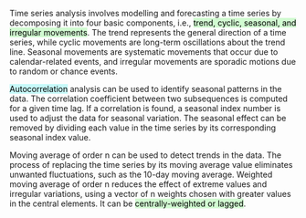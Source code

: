 Time series analysis involves modelling and forecasting a time series by decomposing it into four basic components, i.e., <mark style="background: #BBFABBA6;">trend, cyclic, seasonal, and irregular movements</mark>. The trend represents the general direction of a time series, while cyclic movements are long-term oscillations about the trend line. Seasonal movements are systematic movements that occur due to calendar-related events, and irregular movements are sporadic motions due to random or chance events.

<mark style="background: #ABF7F7A6;">Autocorrelation</mark> analysis can be used to identify seasonal patterns in the data. The correlation coefficient between two subsequences is computed for a given time lag. If a correlation is found, a seasonal index number is used to adjust the data for seasonal variation. The seasonal effect can be removed by dividing each value in the time series by its corresponding seasonal index value.

Moving average of order n can be used to detect trends in the data. The process of replacing the time series by its moving average value eliminates unwanted fluctuations, such as the 10-day moving average. Weighted moving average of order n reduces the effect of extreme values and irregular variations, using a vector of n weights chosen with greater values in the central elements. It can be <mark style="background: #BBFABBA6;">centrally-weighted or lagged</mark>.